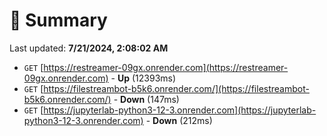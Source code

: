 # 📖 Summary
Last updated: **7/21/2024, 2:08:02 AM**

- `GET` [https://restreamer-09gx.onrender.com](https://restreamer-09gx.onrender.com) - **Up** (12393ms)
- `GET` [https://filestreambot-b5k6.onrender.com/](https://filestreambot-b5k6.onrender.com/) - **Down** (147ms)
- `GET` [https://jupyterlab-python3-12-3.onrender.com](https://jupyterlab-python3-12-3.onrender.com) - **Down** (212ms)
